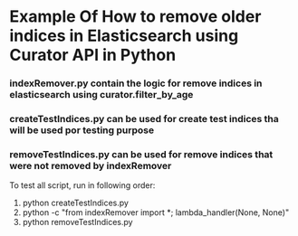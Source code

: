 # Example Of How to remove older indices in Elasticsearch using Curator API in Python

### indexRemover.py contain the logic for remove indices in elasticsearch using curator.filter_by_age

### createTestIndices.py can be used for create test indices tha will be used por testing purpose

### removeTestIndices.py can be used for remove indices that were not removed by indexRemover

To test all script, run in following order:
1. python createTestIndices.py
2. python -c "from indexRemover import *; lambda_handler(None, None)"
3. python removeTestIndices.py